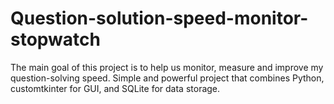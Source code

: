 # Question-solution-speed-monitor-stopwatch
The main goal of this project is to help us monitor, measure and improve my question-solving speed. Simple and powerful project that combines Python, customtkinter for GUI, and SQLite for data storage.
